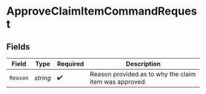 # ApproveClaimItemCommandRequest


## Fields

| Field                                                  | Type                                                   | Required                                               | Description                                            |
| ------------------------------------------------------ | ------------------------------------------------------ | ------------------------------------------------------ | ------------------------------------------------------ |
| `Reason`                                               | *string*                                               | :heavy_check_mark:                                     | Reason provided as to why the claim item was approved. |